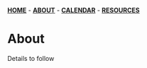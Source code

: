 [**HOME**](/index.md) - [**ABOUT**](/about.md) - [**CALENDAR**](calendar.md) - [**RESOURCES**](/resources.md)

# About

Details to follow
